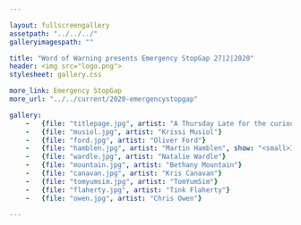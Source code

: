 ```yaml
---

layout: fullscreengallery
assetpath: "../../../"
galleryimagespath: ""

title: "Word of Warning presents Emergency StopGap 27|2|2020"
header: <img src="logo.png">
stylesheet: gallery.css

more_link: Emergency StopGap
more_url: "../../current/2020-emergencystopgap"

gallery:
    -   {file: "titlepage.jpg", artist: "A Thursday Late for the curious at NIAMOS, Thu 27 Feb 2020", show: "<small>Shkiesha</small>"}
    -   {file: "musiol.jpg", artist: "Krissi Musiol"}
    -   {file: "ford.jpg", artist: "Oliver Ford"} 
    -   {file: "hamblen.jpg", artist: "Martin Hamblen", show: "<small>Image: Garry Cook</small>"} 
    -   {file: "wardle.jpg", artist: "Natalie Wardle"}
    -   {file: "mountain.jpg", artist: "Bethany Mountain"}
    -   {file: "canavan.jpg", artist: "Kris Canavan"}
    -   {file: "tomyumsim.jpg", artist: "TomYumSim"}
    -   {file: "flaherty.jpg", artist: "Tink Flaherty"}
    -   {file: "owen.jpg", artist: "Chris Owen"}
     
---
```


